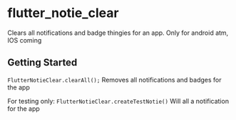 # flutter_notie_clear

Clears all notifications and badge thingies for an app. Only for android atm, IOS coming

## Getting Started

`FlutterNotieClear.clearAll();` 
Removes all notifications and badges for the app 

For testing only:
`FlutterNotieClear.createTestNotie()` 
Will all a notification for the app

